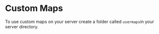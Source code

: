 # Custom Maps

To use custom maps on your server create a folder called `usermaps`in your server directory. 

